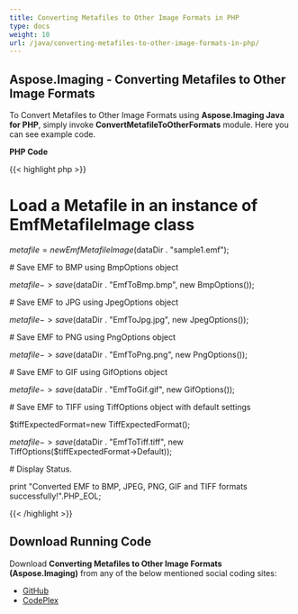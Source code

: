 ```yaml
---
title: Converting Metafiles to Other Image Formats in PHP
type: docs
weight: 10
url: /java/converting-metafiles-to-other-image-formats-in-php/
---
```


## **Aspose.Imaging - Converting Metafiles to Other Image Formats**
To Convert Metafiles to Other Image Formats using **Aspose.Imaging Java for PHP**, simply invoke **ConvertMetafileToOtherFormats** module. Here you can see example code.

**PHP Code**

{{< highlight php >}}

 # Load a Metafile in an instance of EmfMetafileImage class

$metafile = new EmfMetafileImage($dataDir . "sample1.emf");

\# Save EMF to BMP using BmpOptions object

$metafile->save($dataDir . "EmfToBmp.bmp", new BmpOptions());

\# Save EMF to JPG using JpegOptions object

$metafile->save($dataDir . "EmfToJpg.jpg", new JpegOptions());

\# Save EMF to PNG using PngOptions object

$metafile->save($dataDir . "EmfToPng.png", new PngOptions());

\# Save EMF to GIF using GifOptions object

$metafile->save($dataDir . "EmfToGif.gif", new GifOptions());

\# Save EMF to TIFF using TiffOptions object with default settings

$tiffExpectedFormat=new TiffExpectedFormat();

$metafile->save($dataDir . "EmfToTiff.tiff", new TiffOptions($tiffExpectedFormat->Default));

\# Display Status.

print "Converted EMF to BMP, JPEG, PNG, GIF and TIFF formats successfully!".PHP_EOL;

{{< /highlight >}}
## **Download Running Code**
Download **Converting Metafiles to Other Image Formats (Aspose.Imaging)** from any of the below mentioned social coding sites:

- [GitHub](https://github.com/aspose-imaging/Aspose.Imaging-for-Java/blob/master/Plugins/Aspose_Imaging_Java_for_PHP/src/aspose/imaging/ConvertingMetafilestoOtherImageFormats/ConvertMetafileToOtherFormats.php)
- [CodePlex](https://archive.codeplex.com/?p=asposeimagingjavaphp#src/aspose/imaging/ConvertingMetafilestoOtherImageFormats/ConvertMetafileToOtherFormats.php)

